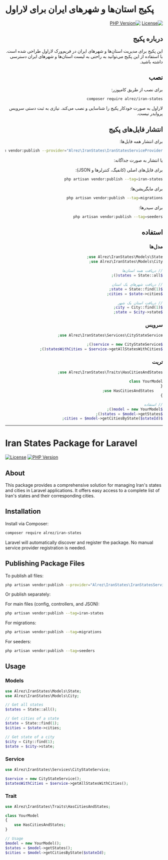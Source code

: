 # پکیج استان‌ها و شهرهای ایران برای لاراول

<div dir="rtl">

[![License](https://img.shields.io/badge/license-MIT-blue.svg)](https://opensource.org/licenses/MIT)
[![PHP Version](https://img.shields.io/badge/php-%3E%3D8.0-8892BF.svg)](https://www.php.net/)

## درباره پکیج
این پکیج برای مدیریت استان‌ها و شهرهای ایران در فریم‌ورک لاراول طراحی شده است. با استفاده از این پکیج می‌توانید به راحتی به لیست استان‌ها و شهرهای ایران دسترسی داشته باشید.

## نصب

برای نصب از طریق کامپوزر:

```bash
composer require alrez/iran-states
```

لاراول به صورت خودکار پکیج را شناسایی و نصب می‌کند. نیازی به ثبت دستی سرویس پروایدر نیست.

## انتشار فایل‌های پکیج

برای انتشار همه فایل‌ها:
```bash
php artisan vendor:publish --provider="Alrez\IranStates\IranStatesServiceProvider"
```

یا انتشار به صورت جداگانه:

برای فایل‌های اصلی (کانفیگ، کنترلرها و JSON):
```bash
php artisan vendor:publish --tag=iran-states
```

برای مایگریشن‌ها:
```bash
php artisan vendor:publish --tag=migrations
```

برای سیدرها:
```bash
php artisan vendor:publish --tag=seeders
```

## استفاده

### مدل‌ها
```php
use Alrez\IranStates\Models\State;
use Alrez\IranStates\Models\City;

// دریافت همه استان‌ها
$states = State::all();

// دریافت شهرهای یک استان
$state = State::find(1);
$cities = $state->cities;

// دریافت استان یک شهر
$city = City::find(1);
$state = $city->state;
```

### سرویس
```php
use Alrez\IranStates\Services\CityStateService;

$service = new CityStateService();
$statesWithCities = $service->getAllStatesWithCities();
```

### تریت
```php
use Alrez\IranStates\Traits\HasCitiesAndStates;

class YourModel
{
    use HasCitiesAndStates;
}

// استفاده
$model = new YourModel();
$states = $model->getStates();
$cities = $model->getCitiesByState($stateId);
```

</div>

---

# Iran States Package for Laravel

[![License](https://img.shields.io/badge/license-MIT-blue.svg)](https://opensource.org/licenses/MIT)
[![PHP Version](https://img.shields.io/badge/php-%3E%3D8.0-8892BF.svg)](https://www.php.net/)

## About
This package provides a comprehensive solution for managing Iran's states and cities in Laravel applications. It offers easy access to a complete list of Iran's states and their corresponding cities.

## Installation

Install via Composer:

```bash
composer require alrez/iran-states
```

Laravel will automatically discover and register the package. No manual service provider registration is needed.

## Publishing Package Files

To publish all files:
```bash
php artisan vendor:publish --provider="Alrez\IranStates\IranStatesServiceProvider"
```

Or publish separately:

For main files (config, controllers, and JSON):
```bash
php artisan vendor:publish --tag=iran-states
```

For migrations:
```bash
php artisan vendor:publish --tag=migrations
```

For seeders:
```bash
php artisan vendor:publish --tag=seeders
```

## Usage

### Models
```php
use Alrez\IranStates\Models\State;
use Alrez\IranStates\Models\City;

// Get all states
$states = State::all();

// Get cities of a state
$state = State::find(1);
$cities = $state->cities;

// Get state of a city
$city = City::find(1);
$state = $city->state;
```

### Service
```php
use Alrez\IranStates\Services\CityStateService;

$service = new CityStateService();
$statesWithCities = $service->getAllStatesWithCities();
```

### Trait
```php
use Alrez\IranStates\Traits\HasCitiesAndStates;

class YourModel
{
    use HasCitiesAndStates;
}

// Usage
$model = new YourModel();
$states = $model->getStates();
$cities = $model->getCitiesByState($stateId);
```